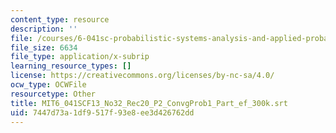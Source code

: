 ```yaml
---
content_type: resource
description: ''
file: /courses/6-041sc-probabilistic-systems-analysis-and-applied-probability-fall-2013/7447d73a1df9517f93e8ee3d426762dd_MIT6_041SCF13_No32_Rec20_P2_ConvgProb1_Part_ef_300k.vtt
file_size: 6634
file_type: application/x-subrip
learning_resource_types: []
license: https://creativecommons.org/licenses/by-nc-sa/4.0/
ocw_type: OCWFile
resourcetype: Other
title: MIT6_041SCF13_No32_Rec20_P2_ConvgProb1_Part_ef_300k.srt
uid: 7447d73a-1df9-517f-93e8-ee3d426762dd
---
```

